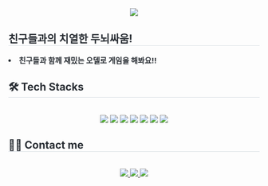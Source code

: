 <div align= "center">
    <img src="https://capsule-render.vercel.app/api?type=soft&color=0:8ff0a2,100:0eb003&height=240&text=Othello%20프로젝트&animation=fadeIn&fontColor=00330d&fontSize=60" />
    </div>
    <div style="text-align: left;"> 
    <h2 style="border-bottom: 1px solid #d8dee4; color: #282d33;"> 친구들과의 치열한 두뇌싸움! </h2>  
    <div style="font-weight: 700; font-size: 15px; text-align: left; color: #282d33;"> <li> 친구들과 함께 재밌는 오델로 게임을 해봐요!! </li>
    </div> 
    </div>
    <div style="text-align: left;">
    <h2 style="border-bottom: 1px solid #d8dee4; color: #282d33;"> 🛠️ Tech Stacks </h2> <br> 
    <div  align= "center"> <img src="https://img.shields.io/badge/Git-F05032?style=for-the-badge&logo=Git&logoColor=white">
          <img src="https://img.shields.io/badge/Github-181717?style=for-the-badge&logo=Github&logoColor=white">
          <img src="https://img.shields.io/badge/Prettier-F7B93E?style=for-the-badge&logo=Prettier&logoColor=white">
          <img src="https://img.shields.io/badge/React-61DAFB?style=for-the-badge&logo=React&logoColor=white">
          <img src="https://img.shields.io/badge/Javascript-F7DF1E?style=for-the-badge&logo=Javascript&logoColor=white">
          <img src="https://img.shields.io/badge/Java-007396?style=for-the-badge&logo=Java&logoColor=white">
          <img src="https://img.shields.io/badge/StyledComponents-DB7093?style=for-the-badge&logo=StyledComponents&logoColor=white">
          <br/></div>
    </div>
    <div style="text-align: left;">
    <h2 style="border-bottom: 1px solid #d8dee4; color: #282d33;"> 🧑‍💻 Contact me </h2> <br> 
    <div align= "center"> <a href=mailto:alsrhs98@gmail.com> <img src="https://img.shields.io/badge/Gmail-EA4335?style=for-the-badge&logo=Gmail&logoColor=white&link=mailto:alsrhs98@gmail.com"> </a>
         <a href=https://gamebang96.tistory.com/> <img src="https://img.shields.io/badge/Tistory-000000?style=for-the-badge&logo=Tistory&logoColor=white&link=https://gamebang96.tistory.com/"> </a>
         <a href=https://www.instagram.com/alsrhs98/> <img src="https://img.shields.io/badge/Instagram-E4405F?style=for-the-badge&logo=Instagram&logoColor=white&link=https://www.instagram.com/alsrhs98/"> </a>
          </div>  <br> 
    <div align= "center">  </div> 
    </div>
    
